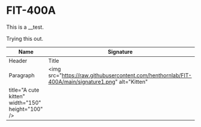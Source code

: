 # FIT-400A

This is a __test.

Trying this out.  

| Name | Signature |
| ----------- | ----------- |
| Header | Title |
| Paragraph |<img src="https://raw.githubusercontent.com/henthornlab/FIT-400A/main/signature1.png" alt="Kitten"
	title="A cute kitten" width="150" height="100" />|

